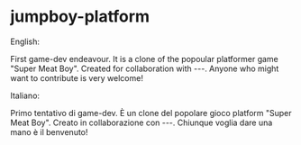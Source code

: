 # jumpboy-platform

English:

  First game-dev endeavour. It is a clone of the popoular platformer game "Super Meat Boy".
  Created for collaboration with ---.
  Anyone who might want to contribute is very welcome!

Italiano:

  Primo tentativo di game-dev. È un clone del popolare gioco platform "Super Meat Boy".
  Creato in collaborazione con ---.
  Chiunque voglia dare una mano è il benvenuto!

